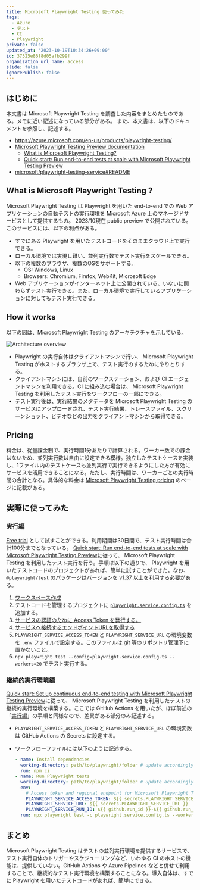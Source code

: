 ```yaml
---
title: Microsoft Playwright Testing 使ってみた
tags:
  - Azure
  - テスト
  - CI
  - Playwright
private: false
updated_at: '2023-10-19T10:34:26+09:00'
id: 37525e86f8d05afb299f
organization_url_name: access
slide: false
ignorePublish: false
---
```

## はじめに

本文書は Microsoft Playwright Testing を調査した内容をまとめたものである。メモに近い記述になっている部分がある。
また、本文書は、以下のドキュメントを参照し、記述する。

- <https://azure.microsoft.com/en-us/products/playwright-testing/>
- [Microsoft Playwright Testing Preview documentation](https://learn.microsoft.com/ja-jp/azure/playwright-testing/)
  - [What is Microsoft Playwright Testing?](https://learn.microsoft.com/ja-jp/azure/playwright-testing/overview-what-is-microsoft-playwright-testing)
  - [Quick start: Run end-to-end tests at scale with Microsoft Playwright Testing Preview](https://learn.microsoft.com/ja-jp/azure/playwright-testing/quickstart-run-end-to-end-tests)
- [microsoft/playwright-testing-service#README](https://github.com/microsoft/playwright-testing-service/blob/main/README.md)

## What is Microsoft Playwright Testing ?

Microsoft Playwright Testing は Playwright を用いた end-to-end での Web アプリケーションの自動テストの実行環境を Microsoft Azure 上のマネージドサービスとして提供するもの。
2023/10現在 public preview で公開されている。このサービスには、以下の利点がある。

- すでにある Playwright を用いたテストコードをそのままクラウド上で実行できる。
- ローカル環境では実現し難い、並列実行数でテスト実行をスケールできる。
- 以下の複数のブラウザ、複数のOSをサポートする。
  - OS: Windows, Linux
  - Browsers: Chromium, Firefox, WebKit, Microsoft Edge
- Web アプリケーションがインターネット上に公開されている、いないに関わらずテスト実行できる。また、ローカル環境で実行しているアプリケーションに対してもテスト実行できる。

## How it works

以下の図は、Microsoft Playwright Testing のアーキテクチャを示している。

<img src="https://learn.microsoft.com/ja-jp/azure/playwright-testing/media/overview-what-is-microsoft-playwright-testing/playwright-testing-architecture-overview.png" alt="Architecture overview">

- Playwright の実行自体はクライアントマシンで行い、 Microsoft Playwright Testing がホストするブラウザ上で、テスト実行のするためにやりとりする。
- クライアントマシンには、自前のワークステーション、および CI エージェントマシンを利用できる。CI に組み込む場合は、 Microsoft Playwright Testing を利用したテスト実行をワークフローの一部にできる。
- テスト実行後は、実行結果のメタデータを Microsoft Playwright Testing のサービスにアップロードされ、テスト実行結果、トレースファイル、スクリーンショット、ビデオなどの出力をクライアントマシンから取得できる。

## Pricing

料金は、従量課金制で、実行時間1分あたりで計算される。ワーカー数での課金はないため、並列実行数は自由に設定できる模様。独立したテストケースを実装し、1ファイル内のテストケースも並列実行で実行できるようにした方が有効にサービスを活用できることになる。ただし、実行時間は、ワーカーごとの実行時間の合計となる。具体的な料金は [Microsoft Playwright Testing pricing](https://azure.microsoft.com/ja-jp/pricing/details/playwright-testing/) のページに記載がある。

## 実際に使ってみた

### 実行編

[Free trial](https://learn.microsoft.com/ja-jp/azure/playwright-testing/how-to-try-playwright-testing-free) として試すことができる。利用期間は30日間で、テスト実行時間は合計100分までとなっている。
[Quick start: Run end-to-end tests at scale with Microsoft Playwright Testing Preview](https://learn.microsoft.com/ja-jp/azure/playwright-testing/quickstart-run-end-to-end-tests)に従って、 Microsoft Playwright Testing を利用したテスト実行を行う。手順は以下の通りで、 Playwright を用いたテストコードのプロジェクトがあれば、簡単に試すことができた。なお、`@playwright/test` のパッケージはバージョンを v1.37 以上を利用する必要がある。

1. [ワークスペース作成](https://learn.microsoft.com/ja-jp/azure/playwright-testing/quickstart-run-end-to-end-tests?tabs=playwrightcli#create-a-workspace)
2. テストコードを管理するプロジェクトに [`playwright.service.config.ts`](https://github.com/microsoft/playwright-testing-service/blob/main/samples/get-started/playwright.service.config.ts) を追加する。
3. [サービスの認証のために Access Token を発行する。](https://learn.microsoft.com/ja-jp/azure/playwright-testing/quickstart-run-end-to-end-tests?tabs=playwrightcli#create-an-access-token-for-service-authentication)
4. [サービスへ接続するエンドポイントURLを取得する](https://learn.microsoft.com/ja-jp/azure/playwright-testing/quickstart-run-end-to-end-tests?tabs=playwrightcli#create-a-workspace)
5. `PLAYWRIGHT_SERVICE_ACCESS_TOKEN` と `PLAYWRIGHT_SERVICE_URL` の環境変数を `.env` ファイルで設定する。このファイルは git 等のリポジトリ管理下に置かないこと。
6. `npx playwright test --config=playwright.service.config.ts --workers=20` でテスト実行する。

### 継続的実行環境編

[Quick start: Set up continuous end-to-end testing with Microsoft Playwright Testing Preview](https://learn.microsoft.com/ja-jp/azure/playwright-testing/quickstart-automate-end-to-end-testing)に従って、 Microsoft Playwright Testing を利用したテストの継続的実行環境を構築する。ここでは GitHub Actions を用いたが、ほぼ前述の「[実行編](#実行編)」の手順と同様なので、差異がある部分のみ記述する。

- `PLAYWRIGHT_SERVICE_ACCESS_TOKEN` と `PLAYWRIGHT_SERVICE_URL` の環境変数は GitHub Actions の Secrets に設定する。
- ワークフローファイルには以下のように記述する。

  ```yaml
  - name: Install dependencies
    working-directory: path/to/playwright/folder # update accordingly
    run: npm ci
  - name: Run Playwright tests
    working-directory: path/to/playwright/folder # update accordingly
    env:
      # Access token and regional endpoint for Microsoft Playwright Testing
      PLAYWRIGHT_SERVICE_ACCESS_TOKEN: ${{ secrets.PLAYWRIGHT_SERVICE_ACCESS_TOKEN }}
      PLAYWRIGHT_SERVICE_URL: ${{ secrets.PLAYWRIGHT_SERVICE_URL }}
      PLAYWRIGHT_SERVICE_RUN_ID: ${{ github.run_id }}-${{ github.run_attempt }}-${{ github.sha }}
    run: npx playwright test -c playwright.service.config.ts --workers=20
  ```

## まとめ

Microsoft Playwright Testing はテストの並列実行環境を提供するサービスで、テスト実行自体のトリガーやスケジューリングなど、いわゆる CI のホストの機能は、提供していない。GitHub Actions や Azure Pipelines などと併せて利用することで、継続的なテスト実行環境を構築することになる。導入自体は、すでに Playwright を用いたテストコードがあれば、簡単にできる。


<!-- zenn article id: 0cac974d70b8df -->
